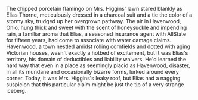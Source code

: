 The chipped porcelain flamingo on Mrs. Higgins' lawn stared blankly as Elias Thorne, meticulously dressed in a charcoal suit and a tie the color of a stormy sky, trudged up her overgrown pathway.  The air in Havenwood, Ohio, hung thick and sweet with the scent of honeysuckle and impending rain, a familiar aroma that Elias, a seasoned insurance agent with AllState for fifteen years, had come to associate with water damage claims. Havenwood, a town nestled amidst rolling cornfields and dotted with aging Victorian houses, wasn't exactly a hotbed of excitement, but it was Elias's territory, his domain of deductibles and liability waivers.  He'd learned the hard way that even in a place as seemingly placid as Havenwood, disaster, in all its mundane and occasionally bizarre forms, lurked around every corner.  Today, it was Mrs. Higgins's leaky roof, but Elias had a nagging suspicion that this particular claim might be just the tip of a very strange iceberg.
